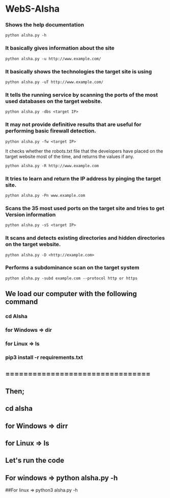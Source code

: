 # WebS-Alsha


### Shows the help documentation

`python alsha.py -h` 

### It basically gives information about the site 

`python alsha.py -u http://www.example.com/`  

### It basically shows the technologies the target site is using

`python alsha.py -uT http://www.example.com/` 

### It tells the running service by scanning the ports of the most used databases on the target website.

`python alsha.py -dbs <target IP> `  

###  It may not provide definitive results that are useful for performing basic firewall detection.

`python alsha.py -fw <target IP>` 

It checks whether the robots.txt file that the developers have placed on the target website most of the time, and returns the values ​​if any.

`python alsha.py -R http://www.example.com`  

### It tries to learn and return the IP address by pinging the target site.

`python alsha.py -Pn www.example.com`   

### Scans the 35 most used ports on the target site and tries to get Version information

`python alsha.py -sS <target IP>` 

### It scans and detects existing directories and hidden directories on the target website.

`python alsha.py -D <http://example.com>`

### Performs a subdominance scan on the target system

`python alsha.py -subd example.com --protocol http or https`
  
  
## We load our computer with the following command
 
  ### cd Alsha
  
  ### for Windows => dir
  ### for Linux => ls
 
 ### pip3 install -r requirements.txt
  
 ## ================================ 
 
  ## Then;
  
  ## cd alsha
  
  ## for Windows => dirr
  ## for Linux => ls
  
  ## Let's run the code
  
  ## For windows => python alsha.py -h
  
  ##For linux => python3 alsha.py -h
  
